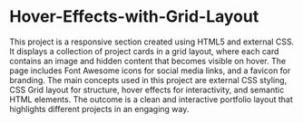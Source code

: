# Hover-Effects-with-Grid-Layout
This project is a responsive section created using HTML5 and external CSS. It displays a collection of project cards in a grid layout, where each card contains an image and hidden content that becomes visible on hover. The page includes Font Awesome icons for social media links, and a favicon for branding. The main concepts used in this project are external CSS styling, CSS Grid layout for structure, hover effects for interactivity, and semantic HTML elements. The outcome is a clean and interactive portfolio layout that highlights different projects in an engaging way.
